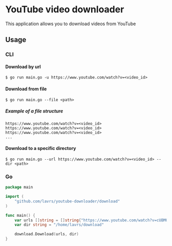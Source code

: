 # YouTube video downloader
This application allows you to download videos from YouTube

## Usage
### CLI
#### Download by url
```
$ go run main.go -u https://www.youtube.com/watch?v=<video_id>
```
#### Download from file
```
$ go run main.go --file <path>
```
##### Example of a file structure
```
https://www.youtube.com/watch?v=<video_id>
https://www.youtube.com/watch?v=<video_id>
https://www.youtube.com/watch?v=<video_id>
...
```
#### Download to a specific directory
```
$ go run main.go --url https://www.youtube.com/watch?v=<video_id> --dir <path>
```
### Go
```go
package main

import (
	"github.com/lavrs/youtube-downloader/download"
)

func main() {
	var urls []string = []string{"https://www.youtube.com/watch?v=cUBMQznYuBM"}
	var dir string = "/home/lavrs/download"

	download.Download(urls, dir)
}
```